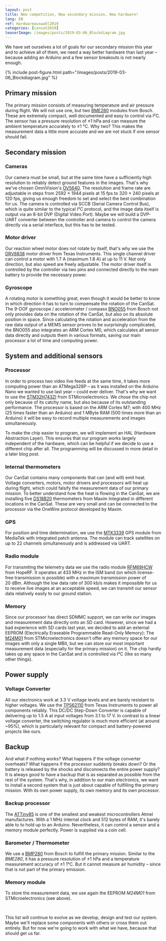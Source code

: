 ```yaml
---
layout: post
title: New competition, New secondary mission, New hardware!
lang: EN
ref: Hardwareauswahl2019
categories: [cansat2019]
teaserImage: /images/posts/2019-03-06_Blockdiagram.jpg
---
```


We have set ourselves a lot of goals for our secondary mission this year and to achieve all of them, we need a way better hardware than last year – because adding an Arduino and a few sensor breakouts is not nearly enough.

{% include post-figure.html path="/images/posts/2019-03-06_Blockdiagram.jpg" %}

## Primary mission

The primary mission consists of measuring temperature and air pressure during flight. We will not use one, but two [BME280](https://ae-bst.resource.bosch.com/media/_tech/media/datasheets/BST-BME280-DS002.pdf) modules from Bosch. These are extremely compact, well documented and easy to control via I²C. The sensor has a pressure resolution of ±1&nbsp;hPa and can measure the ambient temperature accurately to ±1&nbsp;°C. Why two? This makes the measurement data a little more accurate and we are not stuck if one sensor should fail.

## Secondary mission

### Cameras

Our camera must be small, but at the same time have a sufficiently high resolution to reliably detect ground features in the images. That's why we've chosen OmniVision's [OV5640](https://cdn.sparkfun.com/datasheets/Sensors/LightImaging/OV5640_datasheet.pdf). The resolution and frame rate are adjustable in steps from 2592&nbsp;×&nbsp;1944 pixels at 15&nbsp;fps to 320&nbsp;×&nbsp;240 pixels at 120&nbsp;fps, giving us enough freedom to set and select the best combination for us. The camera is controlled via SCCB (Serial Camera Control Bus), which is quite similar to the typical I²C protocol, and the image data itself is output via an 8-bit DVP (Digital Video Port). Maybe we will build a DVP-UART converter between the controller and camera to control the camera directly via a serial interface, but this has to be tested.

### Motor driver

Our reaction wheel motor does not rotate by itself, that's why we use the [DRV8838](http://www.ti.com/lit/ds/symlink/drv8837.pdf) motor driver from Texas Instruments. This single channel driver can control a motor with 1.7&nbsp;A (maximum 1.8&nbsp;A) at up to 11&nbsp;V. Not only direction, but also speed are freely adjustable. The motor driver itself is controlled by the controller via two pins and connected directly to the main battery to provide the necessary power.

### Gyroscope

A rotating motor is something great, even though it would be better to know in which direction it has to turn to compensate the rotation of the CanSat. The 9-DOF gyroscope / accelerometer / compass [BNO055](https://ae-bst.resource.bosch.com/media/_tech/media/datasheets/BST-BNO055-DS000.pdf) from Bosch not only provides data on the rotation of the CanSat, but also on its absolute position in space. Since calculating the rotation and acceleration from the raw data output of a MEMS sensor proves to be surprisingly complicated, the BNO055 also integrates an ARM Cortex M0, which calculates all sensor data directly and outputs them in various formats, saving our main processor a lot of time and computing power.

## System and additional sensors

### Processor

In order to process two video live feeds at the same time, it takes more computing power than an ATMega328P – as it was installed on the Arduino Nano we wanted to use last year – could ever deliver. That's why we want to use the [STM32H743ZI](https://www.st.com/resource/en/datasheet/stm32h743zi.pdf) from STMicroelectronics. We chose the chip not only because of its catchy name, but also because of its outstanding performance. The processor is based on the ARM Cortex M7; with 400&nbsp;MHz (25 times faster than an Arduino) and 1&nbsp;MByte RAM (500 times more than an Arduino) it will be easy to record multiple measurements and images simultaneously.

To make the chip easier to program, we will implement an HAL (Hardware Abstraction Layer). This ensures that our program works largely independent of the hardware, which can be helpful if we decide to use a different chip after all. The programming will be discussed in more detail in a later blog post.

### Internal thermometers

Our CanSat contains many components that can (and will) emit heat. Voltage converters, motors, motor drivers and processors will heat up during flight, which could falsify the measurement data of our primary mission. To better understand how the heat is flowing in the CanSat, we are installing five [DS18B20](https://datasheets.maximintegrated.com/en/ds/DS18B20.pdf) thermometers from Maxim Integrated in different locations in the CanSat. These are very small and can be connected to the processor via the OneWire protocol developed by Maxim.

### GPS

For position and time determination, we use the [MTK3339](https://s3-ap-southeast-1.amazonaws.com/mediatek-labs-imgs/downloads/51c3cf5aaee074767384ab70d4f7d602.pdf) GPS module from MediaTek with integrated patch antenna. The module can track satellites on up to 22 channels simultaneously and is addressed via UART.

### Radio module

For transmiting the telemetry data we use the radio module [RFM69HCW](https://cdn.sparkfun.com/datasheets/Wireless/General/RFM69HCW-V1.1.pdf) from HopeRF. It operates at 433&nbsp;MHz in the ISM band (on which license-free transmission is possible) with a maximum transmission power of 20&nbsp;dBm. Although the low data rate of 300&nbsp;kb/s makes it impossible for us to receive live images at an acceptable speed, we can transmit our sensor data relatively easily to our ground station.

### Memory

Since our processor has direct SDMMC support, we can write our images and measurement data directly onto an SD card. However, since we had a bad experience with SD cards last year, we decided to add an external EEPROM (Electrically Eraseable Programmable Read-Only Memory): The [M24M01](https://www.st.com/resource/en/datasheet/m24m01-r.pdf) from STMicroelectronics doesn't offer any memory space for our images with only a single MBit, but we can store our most important measurement data (especially for the primary mission) on it. The chip hardly takes up any space in the CanSat and is controlled via I²C (like so many other things).

## Power supply

### Voltage Converter

All our electronics work at 3.3&nbsp;V voltage levels and are barely resistant to higher voltages. We use the [TPS62110](http://www.ti.com/lit/ds/symlink/tps62110.pdf) from Texas Instruments to power all components reliably. This DC/DC Step-Down Converter is capable of delivering up to 1.5&nbsp;A at input voltages from 3.1 to 17&nbsp;V. In contrast to a linear voltage converter, the switching regulator is much more efficient (at around ~95%), which is particularly relevant for compact and battery-powered projects like ours.

## Backup

And what if nothing works? What happens if the voltage converter overheats? What happens if the processor suddenly breaks down? Or the battery is released by the shocks and disconnects the entire power supply? It is always good to have a backup that is as separated as possible from the rest of the system. That's why, in addition to our main electronics, we want to install a second system that is just about capable of fulfilling the primary mission. With its own power supply, its own memory and its own processor.

### Backup processor

The [ATTiny85](https://ww1.microchip.com/downloads/en/DeviceDoc/Atmel-2586-AVR-8-bit-Microcontroller-ATtiny25-ATtiny45-ATtiny85_Datasheet.pdf) is one of the smallest and weakest microcontrollers Atmel manufactures. With a 1&nbsp;MHz internal clock and 512&nbsp;bytes of RAM, it's barely able to to hold up to an Arduino. Nevertheless, it can control a sensor and a memory module perfectly. Power is supplied via a coin cell.

### Barometer / Thermometer

We use a [BMP280](https://ae-bst.resource.bosch.com/media/_tech/media/datasheets/BST-BMP280-DS001.pdf) from Bosch to fulfill the primary mission. Similar to the *BME280*, it has a pressure resolution of ±1&nbsp;hPa and a temperature measurement accuracy of ±1&nbsp;1°C. But it cannot measure air humidity – since that is not part of the primary emission.

### Memory module

To store the measurement data, we use again the EEPROM *M24M01* from STMicroelectronics (see above).

<br />

This list will continue to evolve as we develop, design and test our system. Maybe we'll replace some components with others or cross them out entirely. But for now we're going to work with what we have, because that should get us far.